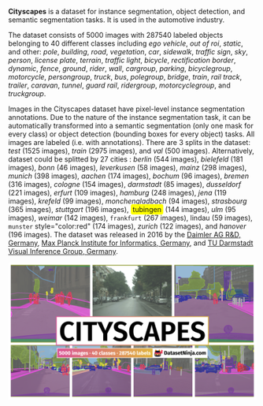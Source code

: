 **Cityscapes** is a dataset for instance segmentation, object detection, and semantic segmentation tasks. It is used in the automotive industry. 



The dataset consists of 5000 images with 287540 labeled objects belonging to 40 different classes including *ego vehicle*, *out of roi*, *static*, and other: *pole*, *building*, *road*, *vegetation*, *car*, *sidewalk*, *traffic sign*, *sky*, *person*, *license plate*, *terrain*, *traffic light*, *bicycle*, *rectification border*, *dynamic*, *fence*, *ground*, *rider*, *wall*, *cargroup*, *parking*, *bicyclegroup*, *motorcycle*, *persongroup*, *truck*, *bus*, *polegroup*, *bridge*, *train*, *rail track*, *trailer*, *caravan*, *tunnel*, *guard rail*, *ridergroup*, *motorcyclegroup*, and *truckgroup*.

Images in the Cityscapes dataset have pixel-level instance segmentation annotations. Due to the nature of the instance segmentation task, it can be automatically transformed into a semantic segmentation (only one mask for every class) or object detection (bounding boxes for every object) tasks. All images are labeled (i.e. with annotations). There are 3 splits in the dataset: *test* (1525 images), *train* (2975 images), and *val* (500 images). Alternatively, dataset could be splitted by 27 cities : *berlin* (544 images), *bielefeld* (181 images), *bonn* (46 images), *leverkusen* (58 images), *mainz* (298 images), *munich* (398 images), *aachen* (174 images), *bochum* (96 images), *bremen* (316 images), *cologne* (154 images), *darmstadt* (85 images), *dusseldorf* (221 images), *erfurt* (109 images), *hamburg* (248 images), *jena* (119 images), *krefeld* (99 images), *monchengladbach* (94 images), *strasbourg* (365 images), *stuttgart* (196 images), <span style="background-color: #FFFF00; padding: 2px 4px; border-radius: 4px;">tubingen</span> (144 images), *ulm* (95 images), *weimar* (142 images), `frankfurt` (267 images), lindau (59 images), `munster` style="color:red"  (174 images), *zurich* (122 images), and *hanover* (196 images). The dataset was released in 2016 by the [Daimler AG R&D, Germany](http://www.mercedes-benz.com/en/mercedes-benz/innovation/autonomous-driving/), [Max Planck Institute for Informatics, Germany](http://www.mpi-inf.mpg.de/departments/computer-vision-and-multimodal-computing/), and [TU Darmstadt Visual Inference Group, Germany](http://www.visinf.tu-darmstadt.de/).

<img src="https://github.com/dataset-ninja/cityscapes/raw/main/visualizations/poster.png">
